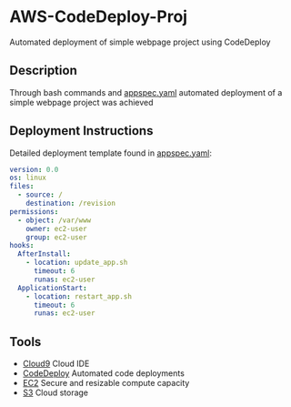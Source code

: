 # AWS-CodeDeploy-Proj
Automated deployment of simple webpage project using CodeDeploy

## Description
Through bash commands and [appspec.yaml](https://github.com/mchadds/AWS-CodeDeploy-Proj/blob/main/appspec.yaml) automated deployment of a simple webpage project was achieved

## Deployment Instructions
Detailed deployment template found in [appspec.yaml](https://github.com/mchadds/AWS-CodeDeploy-Proj/blob/main/appspec.yaml): 
```yaml
version: 0.0
os: linux
files:
  - source: /
    destination: /revision
permissions:
  - object: /var/www
    owner: ec2-user
    group: ec2-user
hooks: 
  AfterInstall:
    - location: update_app.sh
      timeout: 6
      runas: ec2-user
  ApplicationStart: 
    - location: restart_app.sh
      timeout: 6
      runas: ec2-user
```

## Tools
- [Cloud9](https://aws.amazon.com/cloud9/) Cloud IDE
- [CodeDeploy](https://aws.amazon.com/codedeploy/) Automated code deployments
- [EC2](https://aws.amazon.com/ec2/?ec2-whats-new.sort-by=item.additionalFields.postDateTime&ec2-whats-new.sort-order=desc) Secure and resizable compute capacity
- [S3](https://aws.amazon.com/s3/) Cloud storage



